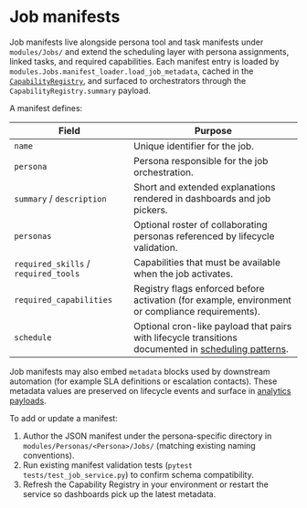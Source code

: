 # Job manifests

Job manifests live alongside persona tool and task manifests under `modules/Jobs/` and extend the scheduling layer with persona assignments, linked tasks, and required capabilities. Each manifest entry is loaded by `modules.Jobs.manifest_loader.load_job_metadata`, cached in the [`CapabilityRegistry`](../tasks/overview.md#ui-and-dashboards), and surfaced to orchestrators through the `CapabilityRegistry.summary` payload.

A manifest defines:

| Field | Purpose |
| --- | --- |
| `name` | Unique identifier for the job. |
| `persona` | Persona responsible for the job orchestration. |
| `summary` / `description` | Short and extended explanations rendered in dashboards and job pickers. |
| `personas` | Optional roster of collaborating personas referenced by lifecycle validation. |
| `required_skills` / `required_tools` | Capabilities that must be available when the job activates. |
| `required_capabilities` | Registry flags enforced before activation (for example, environment or compliance requirements). |
| `schedule` | Optional cron-like payload that pairs with lifecycle transitions documented in [scheduling patterns](scheduling.md). |

Job manifests may also embed `metadata` blocks used by downstream automation (for example SLA definitions or escalation contacts). These metadata values are preserved on lifecycle events and surface in [analytics payloads](lifecycle.md#metrics-and-message-topics).

To add or update a manifest:

1. Author the JSON manifest under the persona-specific directory in `modules/Personas/<Persona>/Jobs/` (matching existing naming conventions).
2. Run existing manifest validation tests (`pytest tests/test_job_service.py`) to confirm schema compatibility.
3. Refresh the Capability Registry in your environment or restart the service so dashboards pick up the latest metadata.
